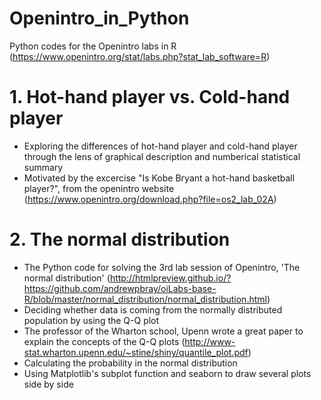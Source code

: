 # Openintro_in_Python
Python codes for the Openintro labs in R (https://www.openintro.org/stat/labs.php?stat_lab_software=R)

# 1. Hot-hand player vs. Cold-hand player 
* Exploring the differences of hot-hand player and cold-hand player through the lens of graphical description and numberical statistical summary
* Motivated by the excercise "Is Kobe Bryant a hot-hand basketball player?", from the openintro website (https://www.openintro.org/download.php?file=os2_lab_02A)

# 2. The normal distribution
* The Python code for solving the 3rd lab session of Openintro, 'The normal distribution' (http://htmlpreview.github.io/?https://github.com/andrewpbray/oiLabs-base-R/blob/master/normal_distribution/normal_distribution.html) 
* Deciding whether data is coming from the normally distributed population by using the Q-Q plot
* The professor of the Wharton school, Upenn wrote a great paper to explain the concepts of the Q-Q plots (http://www-stat.wharton.upenn.edu/~stine/shiny/quantile_plot.pdf)
* Calculating the probability in the normal distribution
* Using Matplotlib's subplot function and seaborn to draw several plots side by side
